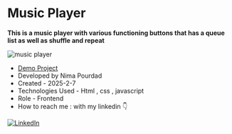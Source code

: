# Music Player
**This is a music player with various functioning buttons that has a queue list as well as shuffle and repeat**

![music player](https://github.com/user-attachments/assets/f2e96df3-7417-475a-b7cc-aba01cd1908a)
- [Demo Project](https://nima-frontend.github.io/music-player/)
- Developed by Nima Pourdad
- Created - 2025-2-7
- Technologies Used - Html , css , javascript
- Role - Frontend
- How to reach me : with my linkedin  👇
  
[![LinkedIn](https://img.shields.io/badge/LinkedIn-0077B5?style=for-the-badge&logo=linkedin&logoColor=white)](https://linkedin.com/in/nima-pourdad-b2a5bb331)
